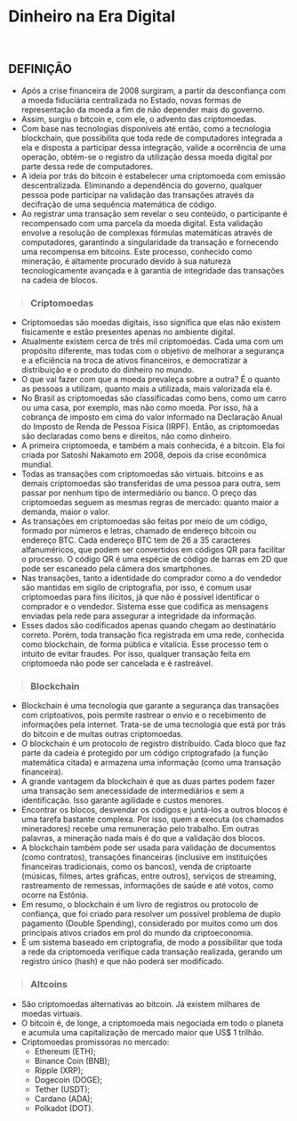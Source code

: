 # Dinheiro na Era Digital

<br>

## DEFINIÇÃO
* Após a crise financeira de 2008 surgiram, a partir da desconfiança com a moeda fiduciária centralizada no Estado, novas formas de representação da moeda a fim de não depender mais do governo.
* Assim, surgiu o bitcoin e, com ele, o advento das criptomoedas.
* Com base nas tecnologias disponíveis até então, como a tecnologia blockchain, que possibilita que toda rede de computadores integrada a ela e disposta a participar dessa
integração, valide a ocorrência de uma operação, obtém-se o registro da utilização dessa moeda digital por parte dessa rede de computadores.
* A ideia por trás do bitcoin é estabelecer uma criptomoeda com emissão descentralizada. Eliminando a dependência do governo, qualquer pessoa pode participar na validação das transações através da decifração de uma sequência matemática de código.
* Ao registrar uma transação sem revelar o seu conteúdo, o participante é recompensado com uma parcela da moeda digital. Esta validação envolve a resolução de complexas fórmulas matemáticas através de computadores, garantindo a singularidade da transação e fornecendo uma recompensa em bitcoins. Este processo, conhecido como mineração, é altamente procurado devido à sua natureza tecnologicamente avançada e à garantia de integridade das transações na cadeia de blocos.

> ### Criptomoedas
* Criptomoedas são moedas digitais, isso significa que elas não existem fisicamente e estão presentes apenas no ambiente digital.
* Atualmente existem cerca de três mil criptomoedas. Cada uma com um propósito diferente, mas todas com o objetivo de melhorar a segurança e a eficiência na troca de ativos financeiros, e democratizar a distribuição e o produto do dinheiro no mundo.
* O que vai fazer com que a moeda prevaleça sobre a outra? É o quanto as pessoas a utilizam, quanto mais a utilizada, mais valorizada ela é.
* No Brasil as criptomoedas são classificadas como bens, como um carro ou uma casa, por exemplo, mas não como moeda. Por isso, há a cobrança de imposto em cima do valor informado na Declaração Anual do Imposto de Renda de Pessoa Física (IRPF). Então, as criptomoedas são declaradas como bens e direitos, não como dinheiro.
* A primeira criptomoeda, e também a mais conhecida, é a bitcoin. Ela foi criada por Satoshi Nakamoto em 2008, depois da crise econômica mundial.
* Todas as transações com criptomoedas são virtuais. bitcoins e as demais criptomoedas são transferidas de uma pessoa para outra, sem passar por nenhum tipo de intermediário ou banco. O preço das criptomoedas seguem as mesmas regras de mercado: quanto maior a demanda, maior o valor.
* As transações em criptomoedas são feitas por meio de um código, formado por números e letras, chamado de endereço bitcoin ou endereço BTC. Cada endereço BTC tem de 26 a 35 caracteres alfanuméricos, que podem ser convertidos em códigos QR para facilitar o processo. O código QR é uma espécie de código de barras em 2D que pode ser escaneado pela câmera dos smartphones.
* Nas transações, tanto a identidade do comprador como a do vendedor são mantidas em sigilo de criptografia, por isso, é comum usar criptomoedas para fins ilícitos, já que não é possível identificar o comprador e o vendedor. Sistema esse que codifica as mensagens enviadas pela rede para assegurar a integridade da informação.
* Esses dados são codificados apenas quando chegam ao destinatário correto. Porém, toda transação fica registrada em uma rede, conhecida como blockchain, de forma pública e vitalícia. Esse processo tem o intuito de evitar fraudes. Por isso, qualquer transação feita em criptomoeda não pode ser cancelada e é rastreável.

> ### Blockchain
* Blockchain é uma tecnologia que garante a segurança das transações com criptoativos, pois permite rastrear o envio e o recebimento de informações pela internet. Trata-se de uma tecnologia que está por trás do bitcoin e de muitas outras criptomoedas.
* O blockchain é um protocolo de registro distribuído. Cada bloco que faz parte da cadeia é protegido por um código criptografado (a função matemática citada) e armazena uma informação (como uma transação financeira).
* A grande vantagem da blockchain é que as duas partes podem fazer uma transação sem anecessidade de intermediários e sem a identificação. Isso garante agilidade e custos menores.
* Encontrar os blocos, desvendar os códigos e juntá-los a outros blocos é uma tarefa bastante complexa. Por isso, quem a executa (os chamados mineradores) recebe uma remuneração pelo trabalho. Em outras palavras, a mineração nada mais é do que a validação dos blocos.
* A blockchain também pode ser usada para validação de documentos (como contratos), transações financeiras (inclusive em instituições financeiras tradicionais, como os bancos),
venda de criptoarte (músicas, filmes, artes gráficas, entre outros), serviços de streaming, rastreamento de remessas, informações de saúde e até votos, como ocorre na Estônia.
* Em resumo, o blockchain é um livro de registros ou protocolo de confiança, que foi criado para resolver um possível problema de duplo pagamento (Double Spending), considerado por muitos como um dos principais ativos criados em prol do mundo da criptoeconomia.
* É um sistema baseado em criptografia, de modo a possibilitar que toda a rede da criptomoeda verifique cada transação realizada, gerando um registro único (hash) e que não poderá ser modificado.

> ### Altcoins
* São criptomoedas alternativas ao bitcoin. Já existem milhares de moedas virtuais.
* O bitcoin é, de longe, a criptomoeda mais negociada em todo o planeta e acumula uma capitalização de mercado maior que US$ 1 trilhão. 
* Criptomoedas promissoras no mercado:
  - Ethereum (ETH);
  - Binance Coin (BNB);
  - Ripple (XRP);
  - Dogecoin (DOGE);
  - Tether (USDT);
  - Cardano (ADA);
  - Polkadot (DOT).